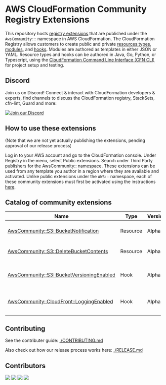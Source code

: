 # AWS CloudFormation Community Registry Extensions

This repository hosts [registry extensions](https://docs.aws.amazon.com/AWSCloudFormation/latest/UserGuide/registry.html)
that are published under the `AwsCommunity::` namespace in AWS CloudFormation.
The CloudFormation Registry allows customers to create public and private
[resources
types](https://docs.aws.amazon.com/cloudformation-cli/latest/userguide/resource-types.html),
[modules](https://docs.aws.amazon.com/cloudformation-cli/latest/userguide/modules.html),
and
[hooks](https://docs.aws.amazon.com/cloudformation-cli/latest/userguide/hooks.html).
Modules are authored as templates in either JSON or YAML. Resource types and
hooks can be authored in Java, Go, Python, or Typescript, using the
[CloudFormation Command Line Interface (CFN
CLI)](https://docs.aws.amazon.com/cloudformation-cli/latest/userguide/what-is-cloudformation-cli.html)
for project setup and testing. 

## Discord

Join us on Discord! Connect & interact with CloudFormation developers &
experts, find channels to discuss the CloudFormation registry, StackSets,
cfn-lint, Guard and more:

[![Join our Discord](https://discordapp.com/api/guilds/981586120448020580/widget.png?style=banner3)](https://discord.gg/9zpd7TTRwq)

## How to use these extensions

(Note that we are not yet actually publishing the extensions, pending approval 
of our release process)

Log in to your AWS account and go to the CloudFormation console. Under Registry
in the menu, select Public extensions. Search under Third Party publishers for
the AwsCommunity:: namespace. These extensions can be used from any template
you author in a region where they are available and activated. Unlike public
extensions under the `AWS::` namespace, each of these community extensions must
first be activated using the instructions
[here](https://docs.aws.amazon.com/AWSCloudFormation/latest/UserGuide/registry-public.html).

## Catalog of community extensions

|Name|Type|Version|Description|
|----|----|-------|-----------|
|[AwsCommunity::S3::BucketNotification](./resources/S3_BucketNotification)|Resource|Alpha|Configure bucket notifications|
|[AwsCommunity::S3::DeleteBucketContents](./resources/S3_DeleteBucketContents)|Resource|Alpha|Delete all objects in a bucket|
|[AwsCommunity::S3::BucketVersioningEnabled](./hooks/S3_BucketVersioningEnabled)|Hook|Alpha|Validate that an AWS::S3::Bucket has versioning enabled|
|[AwsCommunity::CloudFront::LoggingEnabled](./hooks/CloudFront_LoggingEnabled)|Hook|Alpha|Validate that a CloudFront distribution has logging enabled|

## Contributing

See the contributer guide: [./CONTRIBUTING.md](CONTRIBUTING.md)

Also check out how our release process works here: [./RELEASE.md](RELEASE.md)

## Contributors

[![](https://github.com/ericzbeard.png?size=50)](https://github.com/ericzbeard)
[![](https://github.com/kddejong.png?size=50)](https://github.com/kddejong)
[![](https://github.com/greengangsta.png?size=50)](https://github.com/greengangsta)
[![](https://github.com/jonloza.png?size=50)](https://github.com/jonloza)




